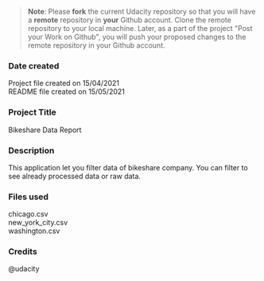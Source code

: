 >**Note**: Please **fork** the current Udacity repository so that you will have a **remote** repository in **your** Github account. Clone the remote repository to your local machine. Later, as a part of the project "Post your Work on Github", you will push your proposed changes to the remote repository in your Github account.

### Date created
Project file created on 15/04/2021 <br>
README file created on 15/05/2021 

### Project Title
Bikeshare Data Report

### Description
This application let you filter data of bikeshare company. You can filter to see already processed data or raw data.

### Files used
chicago.csv<br>
new_york_city.csv<br>
washington.csv

### Credits
@udacity

